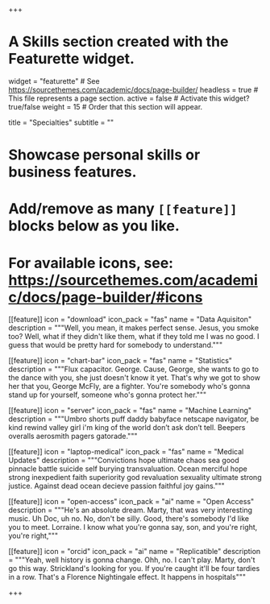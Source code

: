 +++
# A Skills section created with the Featurette widget.
widget = "featurette"  # See https://sourcethemes.com/academic/docs/page-builder/
headless = true  # This file represents a page section.
active = false  # Activate this widget? true/false
weight = 15  # Order that this section will appear.

title = "Specialties"
subtitle = ""

# Showcase personal skills or business features.
# 
# Add/remove as many `[[feature]]` blocks below as you like.
# 
# For available icons, see: https://sourcethemes.com/academic/docs/page-builder/#icons

[[feature]]
  icon = "download"
  icon_pack = "fas"
  name = "Data Aquisiton"
  description = """Well, you mean, it makes perfect sense. Jesus, you smoke too? Well, what if they didn't like them, what if they told me I was no good. I guess that would be pretty hard for somebody to understand."""
  
[[feature]]
  icon = "chart-bar"
  icon_pack = "fas"
  name = "Statistics"
  description = """Flux capacitor. George. Cause, George, she wants to go to the dance with you, she just doesn't know it yet. That's why we got to show her that you, George McFly, are a fighter. You're somebody who's gonna stand up for yourself, someone who's gonna protect her."""
  
[[feature]]
  icon = "server"
  icon_pack = "fas"
  name = "Machine Learning"
  description = """Umbro shorts puff daddy babyface netscape navigator, be kind rewind valley girl i'm king of the world don’t ask don’t tell. Beepers overalls aerosmith pagers gatorade."""



[[feature]]
  icon = "laptop-medical"
  icon_pack = "fas"
  name = "Medical Updates"
  description = """Convictions hope ultimate chaos sea good pinnacle battle suicide self burying transvaluation. Ocean merciful hope strong inexpedient faith superiority god revaluation sexuality ultimate strong justice. Against dead ocean decieve passion faithful joy gains."""

[[feature]]
  icon = "open-access"
  icon_pack = "ai"
  name = "Open Access"
  description = """He's an absolute dream. Marty, that was very interesting music. Uh Doc, uh no. No, don't be silly. Good, there's somebody I'd like you to meet. Lorraine. I know what you're gonna say, son, and you're right, you're right,"""
  
[[feature]]
  icon = "orcid"
  icon_pack = "ai"
  name = "Replicatible"
  description = """Yeah, well history is gonna change. Ohh, no. I can't play. Marty, don't go this way. Strickland's looking for you. If you're caught it'll be four tardies in a row. That's a Florence Nightingale effect. It happens in hospitals"""

+++

